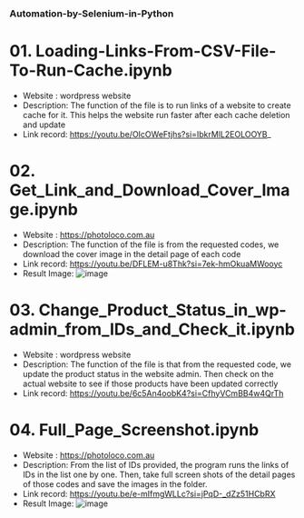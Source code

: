 ### Automation-by-Selenium-in-Python

# 01. Loading-Links-From-CSV-File-To-Run-Cache.ipynb
   - Website : wordpress website
   - Description: The function of the file is to run links of a website to create cache for it. This helps the website run faster after each cache deletion and update
   - Link record: https://youtu.be/OIcOWeFtjhs?si=IbkrMlL2EOLOOYB_

# 02. Get_Link_and_Download_Cover_Image.ipynb
   - Website : https://photoloco.com.au
   - Description: The function of the file is from the requested codes, we download the cover image in the detail page of each code
   - Link record: https://youtu.be/DFLEM-u8Thk?si=7ek-hmOkuaMWooyc
   - Result Image:
![image](https://github.com/JangDai44/Automation-by-Selenium-in-Python/assets/69681508/3fcb5ab9-94b8-41ce-934f-14468077aa45)

# 03. Change_Product_Status_in_wp-admin_from_IDs_and_Check_it.ipynb
   - Website : wordpress website
   - Description: The function of the file is that from the requested code, we update the product status in the website admin. Then check on the actual website to see if those products have been updated correctly
   - Link record: https://youtu.be/6c5An4oobK4?si=CfhyVCmBB4w4QrTh

# 04. Full_Page_Screenshot.ipynb
   - Website : https://photoloco.com.au
   - Description: From the list of IDs provided, the program runs the links of IDs in the list one by one. Then, take full screen shots of the detail pages of those codes and save the images in the folder.
   - Link record: https://youtu.be/e-mIfmgWLLc?si=jPqD-_dZz51HCbRX
   - Result Image:
   ![image](https://github.com/JangDai44/Automation-by-Selenium-in-Python/assets/69681508/3d7d513b-ef4d-4274-8b17-473f0ab6402a)

